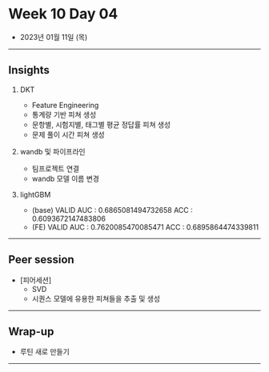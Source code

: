 # Week 10 Day 04

- 2023년 01월 11일 (목)

---

## Insights
 
1) DKT 
    - Feature Engineering 
    - 통계량 기반 피쳐 생성
    - 문항별, 시험지별, 태그별 평균 정답률 피쳐 생성
    - 문제 풀이 시간 피쳐 생성
    
2) wandb 및 파이프라인
    - 팀프로젝트 연결
    - wandb 모델 이름 변경
    
3) lightGBM
    - (base) VALID AUC : 0.6865081494732658 ACC : 0.6093672147483806
    - (FE) VALID AUC : 0.7620085470085471 ACC : 0.6895864474339811

---

## Peer session

- [피어세션]
    - SVD
    - 시퀀스 모델에 유용한 피쳐들을 추출 및 생성
    

---

## Wrap-up

- 루틴 새로 만들기

---
